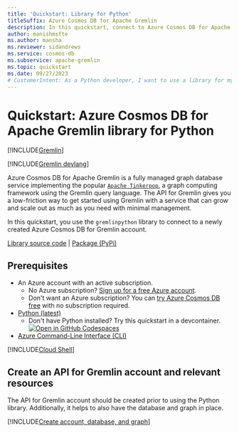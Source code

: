 ```yaml
---
title: 'Quickstart: Library for Python'
titleSuffix: Azure Cosmos DB for Apache Gremlin
description: In this quickstart, connect to Azure Cosmos DB for Apache Gremlin using Python. Then, create and traverse vertices and edges.
author: manishmsfte
ms.author: mansha
ms.reviewer: sidandrews
ms.service: cosmos-db
ms.subservice: apache-gremlin
ms.topic: quickstart
ms.date: 09/27/2023
# CustomerIntent: As a Python developer, I want to use a library for my programming language so that I can create and traverse vertices and edges in code.
---
```


# Quickstart: Azure Cosmos DB for Apache Gremlin library for Python

[!INCLUDE[Gremlin](../includes/appliesto-gremlin.md)]

[!INCLUDE[Gremlin devlang](includes/quickstart-devlang.md)]

Azure Cosmos DB for Apache Gremlin is a fully managed graph database service implementing the popular [`Apache Tinkerpop`](https://tinkerpop.apache.org/), a graph computing framework using the Gremlin query language. The API for Gremlin gives you a low-friction way to get started using Gremlin with a service that can grow and scale out as much as you need with minimal management.

In this quickstart, you use the `gremlinpython` library to connect to a newly created Azure Cosmos DB for Gremlin account.

[Library source code](https://github.com/apache/tinkerpop/tree/master/gremlin-python/src/main/python) | [Package (PyPi)](https://pypi.org/project/gremlinpython/)

## Prerequisites

- An Azure account with an active subscription.
  - No Azure subscription? [Sign up for a free Azure account](https://azure.microsoft.com/free/).
  - Don't want an Azure subscription? You can [try Azure Cosmos DB free](../try-free.md) with no subscription required.
- [Python (latest)](https://www.python.org/)
  - Don't have Python installed? Try this quickstart in a devcontainer. [![Open in GitHub Codespaces](https://github.com/codespaces/badge.svg)](https://codespaces.new/github/codespaces-blank?quickstart=1)
- [Azure Command-Line Interface (CLI)](/cli/azure/)

[!INCLUDE[Cloud Shell](../../../includes/cloud-shell-try-it.md)]

## Create an API for Gremlin account and relevant resources

The API for Gremlin account should be created prior to using the Python library. Additionally, it helps to also have the database and graph in place.

[!INCLUDE[Create account, database, and graph](includes/create-account-database-graph-cli.md)]

##
